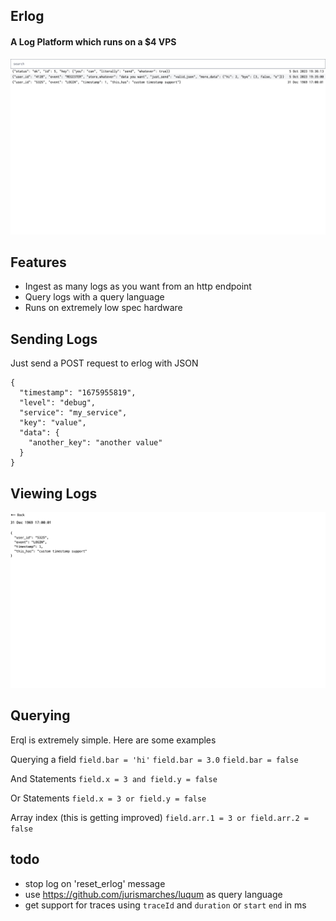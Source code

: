 ## Erlog

#### A Log Platform which runs on a $4 VPS

![img1](./assets/1.png)

## Features

- Ingest as many logs as you want from an http endpoint
- Query logs with a query language
- Runs on extremely low spec hardware

## Sending Logs

Just send a POST request to erlog with JSON

```
{
  "timestamp": "1675955819",
  "level": "debug",
  "service": "my_service",
  "key": "value",
  "data": {
    "another_key": "another value"
  }
}
```

## Viewing Logs

![img2](./assets/2.png)

## Querying

Erql is extremely simple. Here are some examples

Querying a field
`field.bar = 'hi'`
`field.bar = 3.0`
`field.bar = false`

And Statements
`field.x = 3 and field.y = false`

Or Statements
`field.x = 3 or field.y = false`

Array index (this is getting improved)
`field.arr.1 = 3 or field.arr.2 = false`

## todo

- stop log on 'reset_erlog' message
- use https://github.com/jurismarches/luqum as query language
- get support for traces using `traceId` and `duration` or `start` `end` in ms
